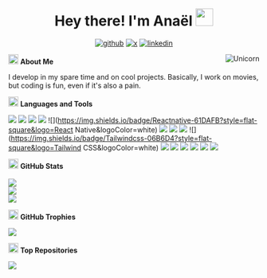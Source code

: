 <h1 align="center"><b>Hey there! I'm Anaël </b><img src="https://media.giphy.com/media/hvRJCLFzcasrR4ia7z/giphy.gif" width="35"></h1>
<!--  -->

<div align="center">

[![github](https://img.shields.io/badge/Github-181717?style=flat-square&logo=github&logoColor=white)](https://github.com/anaelchevillard) [![x](https://img.shields.io/badge/Twitter-000000?style=flat-square&logo=x&logoColor=white)](https://x.com/YtAnaxel) [![linkedin](https://img.shields.io/badge/Linkedin-0077B5?style=flat-square&logo=linkedin&logoColor=white)](https://www.linkedin.com/in/anaelchevillard/)

</div>


<img align="right" alt="Unicorn" src="https://media.tenor.com/EdiGYFaZg7sAAAAi/jaded-disappointed.gif" /> <img src="https://emojis.slackmojis.com/emojis/images/1588315024/8823/hyperkitty.gif?1588315024" width="20"> **About Me**
    

I develop in my spare time and on cool projects. Basically, I work on movies, but coding is fun, even if it's also a pain. 



<img src="https://slackmojis.com/emojis/1972-star/download" width="20" /> **Languages and Tools**
    
![](https://img.shields.io/badge/Typescript-3178C6?style=flat-square&logo=TypeScript&logoColor=white) ![](https://img.shields.io/badge/Nodejs-339933?style=flat-square&logo=Node.js&logoColor=white) ![](https://img.shields.io/badge/React-61DAFB?style=flat-square&logo=React&logoColor=white) ![](https://img.shields.io/badge/Vuejs-42B883?style=flat-square&logo=Vue.js&logoColor=white) ![](https://img.shields.io/badge/Reactnative-61DAFB?style=flat-square&logo=React Native&logoColor=white) ![](https://img.shields.io/badge/Css-1572B6?style=flat-square&logo=CSS&logoColor=white) ![](https://img.shields.io/badge/Figma-F24E1E?style=flat-square&logo=Figma&logoColor=white) ![](https://img.shields.io/badge/Html5-E34F26?style=flat-square&logo=HTML5&logoColor=white) ![](https://img.shields.io/badge/Tailwindcss-06B6D4?style=flat-square&logo=Tailwind CSS&logoColor=white) ![](https://img.shields.io/badge/Docker-2496ED?style=flat-square&logo=Docker&logoColor=white) ![](https://img.shields.io/badge/Mysql-4479A1?style=flat-square&logo=MySQL&logoColor=white) ![](https://img.shields.io/badge/Firebase-FFCA28?style=flat-square&logo=Firebase&logoColor=white) ![](https://img.shields.io/badge/Aws-FF9900?style=flat-square&logo=AWS&logoColor=white) ![](https://img.shields.io/badge/Git-F05032?style=flat-square&logo=Git&logoColor=white) ![](https://img.shields.io/badge/Linux-FCC624?style=flat-square&logo=Linux&logoColor=white)

    

<img src="https://slackmojis.com/emojis/34950-winner/download" width="20" /> **GitHub Stats** <br/><br/> 
![](https://github-readme-stats.vercel.app/api?username=anaelchevillard&theme=react&hide_border=false&include_all_commits=true&count_private=true)<br/>
![](https://github-readme-streak-stats.herokuapp.com/?user=anaelchevillard&theme=react&hide_border=false)<br/>
![](https://github-readme-stats.vercel.app/api/top-langs/?username=anaelchevillard&theme=react&hide_border=false&include_all_commits=true&count_private=true&layout=compact)
  

    

<img src="https://slackmojis.com/emojis/15285-trophy/download" width="20" /> **GitHub Trophies** 

![](https://github-profile-trophy.vercel.app/?username=anaelchevillard&theme=react&no-frame=false&no-bg=true&margin-w=4)
    

<img src="https://slackmojis.com/emojis/3957-winner/download" width="20" /> **Top Repositories** 

![](https://github-contributor-stats.vercel.app/api?username=anaelchevillard&limit=5&theme=react&combine_all_yearly_contributions=true)
    

<!-- Proudly created with Github Readme Maker ( https://github-readme-maker-pi.vercel.app/ ) -->
